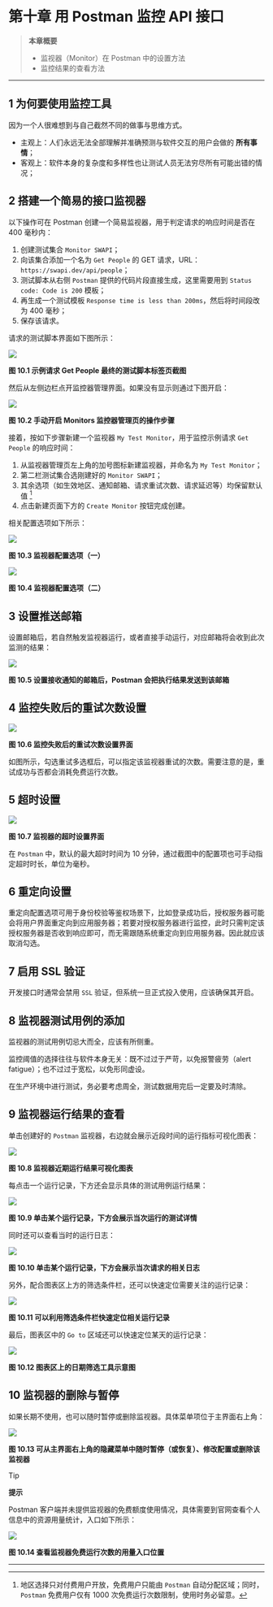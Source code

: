 # 第十章 用 Postman 监控 API 接口



> **本章概要**
>
> - 监视器（Monitor）在 Postman 中的设置方法
> - 监控结果的查看方法

---



## 1 为何要使用监控工具

因为一个人很难想到与自己截然不同的做事与思维方式。

- 主观上：人们永远无法全部理解并准确预测与软件交互的用户会做的 **所有事情**；
- 客观上：软件本身的复杂度和多样性也让测试人员无法穷尽所有可能出错的情况；



## 2 搭建一个简易的接口监视器

以下操作可在 Postman 创建一个简易监视器，用于判定请求的响应时间是否在 400 毫秒内：

1. 创建测试集合 `Monitor SWAPI`；
2. 向该集合添加一个名为 `Get People` 的 GET 请求，URL：`https://swapi.dev/api/people`；
3. 测试脚本从右侧 `Postman` 提供的代码片段直接生成，这里需要用到 `Status code: Code is 200` 模板；
4. 再生成一个测试模板 `Response time is less than 200ms`，然后将时间段改为 400 毫秒；
5. 保存该请求。

请求的测试脚本界面如下图所示：

![](assets/10.1.png)

**图 10.1 示例请求 Get People 最终的测试脚本标签页截图**

然后从左侧边栏点开监控器管理界面。如果没有显示则通过下图开启：

![](assets/10.2.png)

**图 10.2 手动开启 Monitors 监控器管理页的操作步骤**

接着，按如下步骤新建一个监视器 `My Test Monitor`，用于监控示例请求 `Get People` 的响应时间：

1. 从监视器管理页左上角的加号图标新建监视器，并命名为 `My Test Monitor`；
2. 第二栏测试集合选刚建好的 `Monitor SWAPI`；
3. 其余选项（如生效地区、通知邮箱、请求重试次数、请求延迟等）均保留默认值 [^1]
4. 点击新建页面下方的 `Create Monitor` 按钮完成创建。

相关配置选项如下所示：

![](assets/10.3.png)

**图 10.3 监视器配置选项（一）**

![](assets/10.4.png)

**图 10.4 监视器配置选项（二）**



## 3 设置推送邮箱

设置邮箱后，若自然触发监视器运行，或者直接手动运行，对应邮箱将会收到此次监测的结果：

![](assets/10.5.png)

**图 10.5 设置接收通知的邮箱后，Postman 会把执行结果发送到该邮箱**



## 4 监控失败后的重试次数设置

![](assets/10.6.png)

**图 10.6 监控失败后的重试次数设置界面**

如图所示，勾选重试多选框后，可以指定该监视器重试的次数。需要注意的是，重试成功与否都会消耗免费运行次数。



## 5 超时设置

![](assets/10.7.png)

**图 10.7 监视器的超时设置界面**

在 `Postman` 中，默认的最大超时时间为 10 分钟，通过截图中的配置项也可手动指定超时时长，单位为毫秒。



## 6 重定向设置

重定向配置选项可用于身份校验等鉴权场景下，比如登录成功后，授权服务器可能会将用户界面重定向到应用服务器；若要对授权服务器进行监控，此时只需判定该授权服务器是否收到响应即可，而无需跟随系统重定向到应用服务器。因此就应该取消勾选。



## 7 启用 SSL 验证

开发接口时通常会禁用 `SSL` 验证，但系统一旦正式投入使用，应该确保其开启。



## 8 监视器测试用例的添加

监视器的测试用例切忌大而全，应该有所侧重。

监控阈值的选择往往与软件本身无关：既不过过于严苛，以免报警疲劳（alert fatigue）；也不过过于宽松，以免形同虚设。

在生产环境中进行测试，务必要考虑周全，测试数据用完后一定要及时清除。



## 9 监视器运行结果的查看

单击创建好的 `Postman` 监视器，右边就会展示近段时间的运行指标可视化图表：

![](assets/10.8.png)

**图 10.8 监视器近期运行结果可视化图表**

每点击一个运行记录，下方还会显示具体的测试用例运行结果：

![](assets/10.9.png)

**图 10.9 单击某个运行记录，下方会展示当次运行的测试详情**

同时还可以查看当时的运行日志：

![](assets/10.10.png)

**图 10.10 单击某个运行记录，下方会展示当次请求的相关日志**

另外，配合图表区上方的筛选条件栏，还可以快速定位需要关注的运行记录：

![](assets/10.11.png)

**图 10.11 可以利用筛选条件栏快速定位相关运行记录**

最后，图表区中的 `Go to` 区域还可以快速定位某天的运行记录：

![](assets/10.12.png)

**图 10.12 图表区上的日期筛选工具示意图**



## 10 监视器的删除与暂停

如果长期不使用，也可以随时暂停或删除监视器。具体菜单项位于主界面右上角：

![](assets/10.13.png)

**图 10.13 可从主界面右上角的隐藏菜单中随时暂停（或恢复）、修改配置或删除该监视器**



> [!tip]
>
> **提示**
>
> Postman 客户端并未提供监视器的免费额度使用情况，具体需要到官网查看个人信息中的资源用量统计，入口如下所示：
>
> ![](assets/10.14.png)
>
> **图 10.14 查看监视器免费运行次数的用量入口位置**



---

[^1]: 地区选择只对付费用户开放，免费用户只能由 `Postman` 自动分配区域；同时，`Postman` 免费用户仅有 1000 次免费运行次数限制，使用时务必留意。

